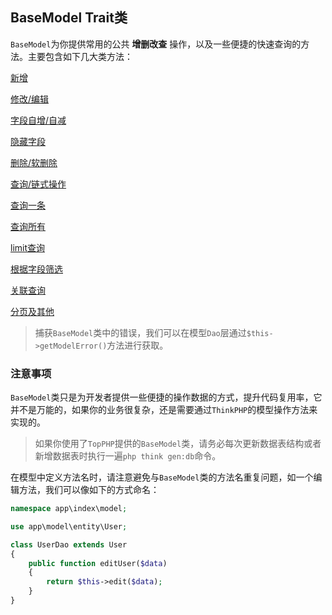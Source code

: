 ## BaseModel Trait类

`BaseModel`为你提供常用的公共 **增删改查** 操作，以及一些便捷的快速查询的方法。主要包含如下几大类方法：

[新增](/composer/topphp-generate/BaseModel/add.md)

[修改/编辑](/composer/topphp-generate/BaseModel/edit.md)

[字段自增/自减](/composer/topphp-generate/BaseModel/step.md)

[隐藏字段](/composer/topphp-generate/BaseModel/hidden.md)

[删除/软删除](/composer/topphp-generate/BaseModel/delete.md)

[查询/链式操作](/composer/topphp-generate/BaseModel/select.md)

[查询一条](/composer/topphp-generate/BaseModel/select/one.md)

[查询所有](/composer/topphp-generate/BaseModel/select/all.md)

[limit查询](/composer/topphp-generate/BaseModel/select/limit.md)

[根据字段筛选](/composer/topphp-generate/BaseModel/select/field.md)

[关联查询](/composer/topphp-generate/BaseModel/select/join.md)

[分页及其他](/composer/topphp-generate/BaseModel/page.md)

> 捕获`BaseModel`类中的错误，我们可以在模型`Dao`层通过`$this->getModelError()`方法进行获取。

### 注意事项

`BaseModel`类只是为开发者提供一些便捷的操作数据的方式，提升代码复用率，它并不是万能的，如果你的业务很复杂，还是需要通过`ThinkPHP`的模型操作方法来实现的。

> 如果你使用了`TopPHP`提供的`BaseModel`类，请务必每次更新数据表结构或者新增数据表时执行一遍`php think gen:db`命令。

在模型中定义方法名时，请注意避免与`BaseModel`类的方法名重复问题，如一个编辑方法，我们可以像如下的方式命名：

```php
namespace app\index\model;

use app\model\entity\User;

class UserDao extends User
{    
    public function editUser($data)
    {
        return $this->edit($data);
    }
}
```



